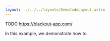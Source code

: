 ```yaml
---
layout: ../../../layouts/DemoCodeLayout.astro
---
```


TODO https://blackout-app.com/

In this example, we demonstrate how to